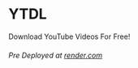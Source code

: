 # YTDL
Download YouTube Videos For Free!

###### Pre Deployed at [render.com](https://youtubdl.onrender.com/)
